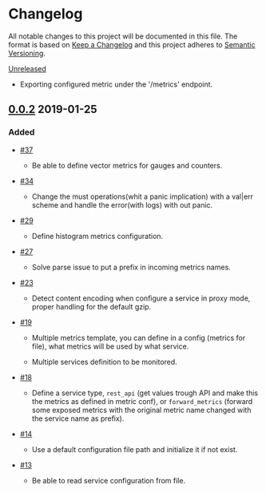 # Changelog 
All notable changes to this project will be documented in this file.
The format is based on [Keep a Changelog](http://www.keepachangelog.com/en/1.0.0/) and this project adheres to [Semantic Versioning](http://www.semver.org/spec/v2.0.0.html).

[Unreleased](https://github.com/skycoin/skycoin/compare/master...develop)

- Exporting configured metric under the '/metrics' endpoint.

## [0.0.2](https://github.com/simelo/rexporter/releases...) 2019-01-25

### Added

- [\#37](https://github.com/simelo/rextporter/issues/37)

  - Be able to define vector metrics for gauges and counters.

- [\#34](https://github.com/simelo/rextporter/issues/34)

  - Change the must operations(whit a panic implication) with a val|err scheme and handle the error(with logs) with out panic.

- [\#29](https://github.com/simelo/rextporter/issues/29)

  - Define histogram metrics configuration.

- [\#27](https://github.com/simelo/rextporter/issues/27)

  - Solve parse issue to put a prefix in incoming metrics names.

- [\#23](https://github.com/simelo/rextporter/issues/23)

  - Detect content encoding when configure a service in proxy mode, proper handling for the default gzip.

- [\#19](https://github.com/simelo/rextporter/issues/19)

  - Multiple metrics template, you can define in a config (metrics for file), what metrics will be used by what service.

  - Multiple services definition to be monitored.

- [\#18](https://github.com/simelo/rextporter/issues/18)

  - Define a service type, `rest_api` (get values trough API and make this the metrics as defined in metric conf), or `forward_metrics` (forward some exposed metrics with the original metric name changed with the service name as prefix).

- [\#14](https://github.com/simelo/rextporter/issues/14)

  - Use a default configuration file path and initialize it if not exist.

- [\#13](https://github.com/simelo/rextporter/issues/13)

  - Be able to read service configuration from file.
